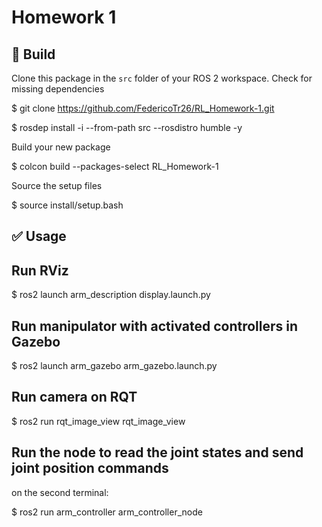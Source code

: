 # Homework 1

## :hammer: Build

Clone this package in the `src` folder of your ROS 2 workspace. Check for missing dependencies

$ git clone https://github.com/FedericoTr26/RL_Homework-1.git

$ rosdep install -i --from-path src --rosdistro humble -y

Build your new package

$ colcon build --packages-select RL_Homework-1

Source the setup files

$ source install/setup.bash

## :white_check_mark: Usage

## Run RViz 
$ ros2 launch arm_description display.launch.py

## Run manipulator with activated controllers in Gazebo
$ ros2 launch arm_gazebo arm_gazebo.launch.py

## Run camera on RQT
$ ros2 run rqt_image_view rqt_image_view

## Run the node to read the joint states and send joint position commands
on the second terminal:

$ ros2 run arm_controller arm_controller_node

